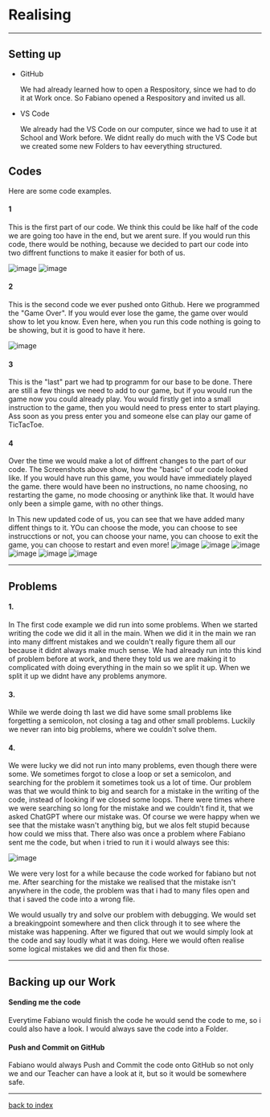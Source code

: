 # Realising 

<hr>

## Setting up
<ul>
  <li>GitHub</li>
  <p>We had already learned how to open a Respository, since we had to do it at Work once. So Fabiano opened a Respository and invited us all.</p>
  <li>VS Code</li>
  <p>We already had the VS Code on our computer, since we had to use it at School and Work before. We didnt really do much with the VS Code but we created some new Folders to hav eeverything structured.</p>
</ul>

## Codes

<p> Here are some code examples. </p>

#### 1 
<p>This is the first part of our code. We think this could be like half of the code we are going too have in the end, but we arent sure. If you would run this code, there would be nothing,
  because we decided to part our code into two diffrent functions to make it easier for both of us. 
  
![image](https://github.com/Fabiano2007/TicTacToe-Project/assets/142780434/85b285e4-6777-40ec-bfe3-f2029f2934a9)
![image](https://github.com/Fabiano2007/TicTacToe-Project/assets/142780434/c2023a89-b40d-412a-afa5-0ccb22101d77)

#### 2 
<p>This is the second code we ever pushed onto Github. Here we programmed the "Game Over". If you would ever lose the game, the game over would show to let you know. 
  Even here, when you run this code nothing is going to be showing, but it is good to have it here. </p> 

  ![image](https://github.com/Fabiano2007/TicTacToe-Project/assets/142780434/28671e2b-81b8-449e-836a-3b36dbe5b8d7)

#### 3 

<p>This is the "last" part we had tp programm for our base to be done. There are still a few things we need to add to our game, but if you would run the game now you could already play. You would firstly get into a small instruction to the game, then you would need to press enter to start playing. Ass soon as you press enter you and someone else can play our game of TicTacToe.</p>

#### 4 
<p> Over the time we would make a lot of diffrent changes to the part of our code. The Screenshots above show, how the "basic" of our code looked like. If you would have run this game, you would have immediately played the game. there would have been no instructions, no name choosing, no restarting the game, no mode choosing or anythink like that. It would have only been a simple game, with no other things. 

In This new updated code of us, you can see that we have added many diffent things to it. YOu can choose the mode, you can choose to see instrucctions or not, you can choose your name, you can choose to exit the game, you can choose to restart and even more! 
![image](https://github.com/Fabiano2007/TicTacToe-Project/assets/142780434/e48518e4-5261-4be3-8d83-05e0a2a3e662)
![image](https://github.com/Fabiano2007/TicTacToe-Project/assets/142780434/57ce4264-4564-4d04-8d68-f2810db873b8)
![image](https://github.com/Fabiano2007/TicTacToe-Project/assets/142780434/5ce6bd76-25cd-42ff-941e-374892ac0e08)
![image](https://github.com/Fabiano2007/TicTacToe-Project/assets/142780434/52837f55-b62a-4d69-9315-a13fed4c6568)
![image](https://github.com/Fabiano2007/TicTacToe-Project/assets/142780434/e2424915-99bb-41c5-92fd-dc856c13ad47)
![image](https://github.com/Fabiano2007/TicTacToe-Project/assets/142780434/0bc3616d-74dc-47fe-9796-3145492f8a72)
</p>




<hr>

  ## Problems 
  
  #### 1. 
  <p>In The first code example we did run into some problems. When we started writing the code we did it all in the main. When we did it in the main we ran into many diffrent mistakes and we couldn't really figure them all our because it didnt always make much sense. We had already run into this kind of problem before at work, and there they told us we are making it to complicated with doing everything in the main so we split it up. When we split it up we didnt have any problems anymore.</p>  
  
  #### 3. 

  <p> While we werde doing th last we did have some small problems like forgetting a semicolon, not closing a tag and other small problems. Luckily we never ran into big problems, where we couldn't solve them.</p>

  #### 4. 

  <p> We were lucky we did not run into many problems, even though there were some. We sometimes forgot to close a loop or set a semicolon, and searching for the problem it sometimes took us a lot of time. Our problem was that we would think to big and search for a mistake in the writing of the code, instead of looking if we closed some loops. There were times where we were searching so long for the mistake and we couldn't find it, that we asked ChatGPT where our mistake was. Of course we were happy when we see that the mistake wasn't anything big, but we alos felt stupid because how could we miss that. There also was once a problem where Fabiano sent me the code, but when i tried to run it i would always see this: 
    
![image](https://github.com/Fabiano2007/TicTacToe-Project/assets/142780434/034a2779-6689-446d-b2c2-55a4ee7788fe)

We were very lost for a while because the code worked for fabiano but not me. After searching for the mistake we realised that the mistake isn't anywhere in the code, the problem was that i had to many files open and that i saved the code into a wrong file. 

We would usually try and solve our problem with debugging. We would set a breakingpoint somewhere and then click through it to see where the mistake was happening. After we figured that out we would simply look at the code and say loudly what it was doing. Here we would often realise some logical mistakes we did and then fix those.
    
</p>
  
<hr>

## Backing up our Work

#### Sending me the code 
<p>Everytime Fabiano would finish the code he would send the code to me, so i could also have a look. I would always save the code into a Folder. </p>

#### Push and Commit on GitHub
<p>Fabiano would always Push and Commit the code onto GitHub so not only we and our Teacher can have a look at it, but so it would be somewhere safe.</p>


<hr>

  [back to index](README.md)

